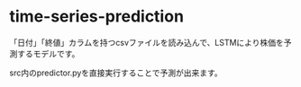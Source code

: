 # time-series-prediction
「日付」「終値」カラムを持つcsvファイルを読み込んで、LSTMにより株価を予測するモデルです。

src内のpredictor.pyを直接実行することで予測が出来ます。





